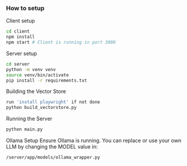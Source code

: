 ### How to setup

Client setup

```bash
cd client
npm install
npm start # Client is running in port 3000
```

Server setup
```bash
cd server
python -m venv venv
source venv/bin/activate
pip install -r requirements.txt
```

Building the Vector Store
```bash
run 'install playwright' if not done
python build_vectorstore.py
```

Running the Server
```bash
python main.py  
```

Ollama Setup
Ensure Ollama is running.
You can replace or use your own LLM by changing the MODEL value in:
```bash
/server/app/models/ollama_wrapper.py
```

